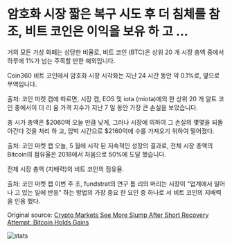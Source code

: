 # 암호화 시장 짧은 복구 시도 후 더 침체를 참조, 비트 코인은 이익을 보유 하 고 ...

거의 모든 가상 화폐는 상당한 비율로, 비트 코인 (BTC)은 상위 20 개 시장 총액 중에서 하루에 1%가 넘는 주목할 만한 예외입니다.

Coin360 비트 코인에서 암호화 시장 시각화는 지난 24 시간 동안 약 0.1%로, 옆으로 무역입니다.

출처: 코인 마켓 캡에 따르면, 시장 캡, EOS 및 iota (miota)에의 한 상위 20 개 알트 코인 중에서이 더 리 움 가격 지수가 지난 7 일 동안 가장 큰 손실을 보았습니다.

총 시가 총액은 $2060억 오늘 만큼 낮게, 그러나 시장에 의하여 그 손실의 몇몇을 되돌아간다 것을 처리 하 고, 압박 시간으로 $2160억에 수를 가져오기 위하여 떨어졌다.

출처: 코인 마켓 캡 오늘, 5 월에 시작 된 지속적인 성장의 결과로, 전체 시장 총액의 Bitcoin의 점유율은 2018에서 처음으로 50%에 도달 했습니다.

전체 시장 총액 (지배력)의 비트 코인의 점유율.

출처: 코인 마켓 캡 이번 주 초, fundstrat의 연구 톰 리의 머리는 시장이 "업계에서 일어나 고 있는 일에 반응" 하는 방법의 가장 중요 한 요인 중 하나로 서 비트 코인의 지배력을 인용 했다.

Original source: [Crypto Markets See More Slump After Short Recovery Attempt, Bitcoin Holds Gains](https://cointelegraph.com/news/crypto-markets-see-more-slump-after-short-recovery-attempt-bitcoin-holds-gains)

![stats](https://c.statcounter.com/11760860/0/a89fa40b/1/ "stats")